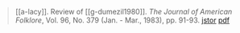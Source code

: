 > [[a-lacy]]. Review of [[g-dumezil1980]]. *The Journal of American Folklore*, Vol. 96, No. 379 (Jan. - Mar., 1983), pp. 91-93. [jstor](https://www.jstor.org/stable/539848) [pdf](a/a-lacy1983.pdf)